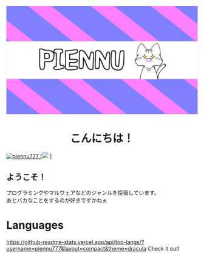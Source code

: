 ![Open Source at piennu777](https://github.com/piennu777/piennu777/blob/main/bana.png)
<h1 align="center">こんにちは！</h1>

[ ![piennu777](https://komarev.com/ghpvc/?username=piennu777)
](https://github.com/piennu777/piennu777/)
[![](https://img.shields.io/github/followers/piennu777?label=follow&logo=github&style=flat)
]

## ようこそ！
プログラミングやマルウェアなどのジャンルを投稿しています。
<br>
あとバカなことをするのが好きですかねぇ

# Languages
https://github-readme-stats.vercel.app/api/top-langs/?username=piennu777&layout=compact&theme=dracula
Check it out!
